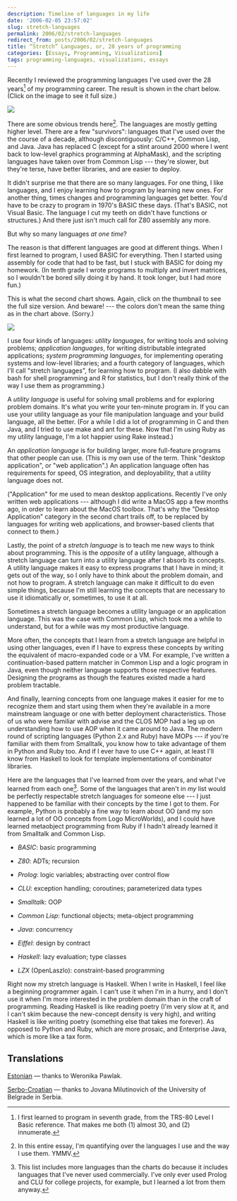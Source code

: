 ```yaml
---
description: Timeline of languages in my life
date: '2006-02-05 23:57:02'
slug: stretch-languages
permalink: 2006/02/stretch-languages
redirect_from: posts/2006/02/stretch-languages
title: “Stretch” Languages, or, 28 years of programming
categories: [Essays, Programming, Visualizations]
tags: programming-languages, visualizations, essays
---
```


Recently I reviewed the programming languages I've used over the 28 years[^1] of
my programming career. The result is shown in the chart below. (Click on the
image to see it full size.)

[![]({{image_url}}/2006/languages-thumb.png)]({{image_url}}/2006/languages.png)

<!-- more -->

There are some obvious trends here[^2]. The languages are mostly getting higher
level. There are a few "survivors": languages that I've used over the the course
of a decade, although discontiguously: C/C++, Common Lisp, and Java. Java has
replaced C (except for a stint around 2000 where I went back to low-level
graphics programming at AlphaMask), and the scripting languages have taken over
from Common Lisp --- they're slower, but they're terse, have better libraries,
and are easier to deploy.

It didn't surprise me that there are so many languages. For one thing, I like
languages, and I enjoy learning how to program by learning new ones. For another
thing, times changes and programming languages get better. You'd have to be
crazy to program in 1970's BASIC these days. (That's BASIC, not Visual Basic.
The language I cut my teeth on didn't have functions or structures.) And there
just isn't much call for Z80 assembly any more.

But why so many languages _at one time_?

The reason is that different languages are good at different things. When I
first learned to program, I used BASIC for everything. Then I started using
assembly for code that had to be fast, but I stuck with BASIC for doing my
homework. (In tenth grade I wrote programs to multiply and invert matrices, so I
wouldn't be bored silly doing it by hand. It took longer, but I had more fun.)

This is what the second chart shows. Again, click on the thumbnail to see the
full size version. And beware! --- the colors don't mean the same thing as in
the chart above. (Sorry.)

[![]({{image_url}}/2006/languages-by-use-thumb.png)]({{image_url}}/2006/languages-by-use.png)

I use four kinds of languages: _utility languages_, for writing tools and
solving problems; _application languages_, for writing distributable integrated
applications; _system programming languages_, for implementing operating systems
and low-level libraries; and a fourth category of languages, which I'll call
"stretch languages", for learning how to program. (I also dabble with bash for
shell programming and R for statistics, but I don't really think of the way I
use them as programming.)

A _utility language_ is useful for solving small problems and for exploring
problem domains. It's what you write your ten-minute program in. If you can use
your utility language as your file manipulation language and your build
language, all the better. (For a while I did a lot of programming in C and then
Java, and I tried to use make and ant for these. Now that I'm using Ruby as my
utility language, I'm a lot happier using Rake instead.)

An _application language_ is for building larger, more full-feature programs
that other people can use. (This is my own use of the term. Think "desktop
application", or "web application".) An application language often has
requirements for speed, OS integration, and deployability, that a utility
language does not.

("Application" for me used to mean desktop applications. Recently I've only
written web applications --- although I did write a MacOS app a few months ago,
in order to learn about the MacOS toolbox. That's why the "Desktop Application"
category in the second chart trails off, to be replaced by languages for writing
web applications, and browser-based clients that connect to them.)

Lastly, the point of a _stretch language_ is to teach me new ways to think about
programming. This is the _opposite_ of a utility language, although a stretch
language can turn into a utility language after I absorb its concepts. A utility
language makes it easy to express programs that I have in mind; it gets out of
the way, so I only have to think about the problem domain, and not how to
program. A stretch language can make it difficult to do even simple things,
because I'm still learning the concepts that are necessary to use it
idiomatically or, sometimes, to use it at all.

Sometimes a stretch language becomes a utility language or an application
language. This was the case with Common Lisp, which took me a while to
understand, but for a while was my most productive language.

More often, the concepts that I learn from a stretch language are helpful in
using other languages, even if I have to express these concepts by writing the
equivalent of macro-expanded code or a VM. For example, I've written a
continuation-based pattern matcher in Common Lisp and a logic program in Java,
even though neither language supports those respective features. Designing the
programs as though the features existed made a hard problem tractable.

And finally, learning concepts from one language makes it easier for me to
recognize them and start using them when they're available in a more mainstream
language or one with better deployment characteristics. Those of us who were
familiar with advise and the CLOS MOP had a leg up on understanding how to use
AOP when it came around to Java. The modern round of scripting languages (Python
2.x and Ruby) have MOPs --- if you're familiar with them from Smalltalk, you
know how to take advantage of them in Python and Ruby too. And if I ever have to
use C++ again, at least I'll know from Haskell to look for template
implementations of combinator libraries.

Here are the languages that I've learned from over the years, and what I've
learned from each one[^3]. Some of the languages that aren't in _my_ list would
be perfectly respectable stretch languages for someone else --- I just happened
to be familiar with their concepts by the time I got to them. For example,
Python is probably a fine way to learn about OO (and my son learned a lot of OO
concepts from Logo MicroWorlds), and I could have learned metaobject programming
from Ruby if I hadn't already learned it from Smalltalk and Common Lisp.

* _BASIC_: basic programming

* _Z80_: ADTs; recursion

* _Prolog_: logic variables; abstracting over control flow

* _CLU_: exception handling; coroutines; parameterized data types

* _Smalltalk_: OOP

* _Common Lisp_: functional objects; meta-object programming

* _Java_: concurrency

* _Eiffel_: design by contract

* _Haskell_: lazy evaluation; type classes

* _LZX_ (OpenLaszlo): constraint-based programming

Right now my stretch language is Haskell. When I write in Haskell, I feel like a
beginning programmer again. I can't use it when I'm in a hurry, and I don't use
it when I'm more interested in the problem domain than in the craft of
programming. Reading Haskell is like reading poetry (I'm very slow at it, and I
can't skim because the new-concept density is very high), and writing Haskell is
like writing poetry (something else that takes me forever). As opposed to Python
and Ruby, which are more prosaic, and Enterprise Java, which is more like a tax
form.

## Translations

[Estonian](https://www.piecesauto-pro.fr/blog/2018/08/21/venitada-keelt-voi-28-aastat-programmeerimine/)
— thanks to Weronika Pawlak.

[Serbo-Croatian](http://science.webhostinggeeks.com/stretch-jezici) — thanks to
Jovana Milutinovich of the University of Belgrade in Serbia.

[^1]: I first learned to program in seventh grade, from the TRS-80 Level I Basic
      reference. That makes me both (1) almost 30, and (2) innumerate.

[^2]: In this entire essay, I'm quantifying over the languages I use and the way
      I use them. YMMV.

[^3]: This list includes more languages than the charts do because it includes
      languages that I've never used commercially. I've only ever used Prolog and
      CLU for college projects, for example, but I learned a lot from them anyway.
